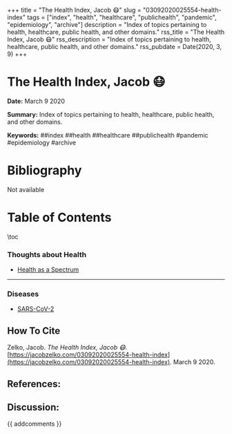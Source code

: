 +++
title = "The Health Index, Jacob :mask:"
slug = "03092020025554-health-index"
tags = ["index", "health", "healthcare", "publichealth", "pandemic", "epidemiology", "archive"]
description = "Index of topics pertaining to health, healthcare, public health, and other domains."
rss_title = "The Health Index, Jacob :mask:"
rss_description = "Index of topics pertaining to health, healthcare, public health, and other domains."
rss_pubdate = Date(2020, 3, 9)
+++



The Health Index, Jacob :mask:
=========

**Date:** March 9 2020

**Summary:** Index of topics pertaining to health, healthcare, public health, and other domains.

**Keywords:** ##index ##health ##healthcare ##publichealth #pandemic #epidemiology #archive

Bibliography
==========

Not available

Table of Contents
=========

\toc

### Thoughts about Health

  * [Health as a Spectrum](/03092020022148-health-spectrum)

---

### Diseases

  * [SARS-CoV-2](/03102020051547-sars-cov-2)
## How To Cite

 Zelko, Jacob. _The Health Index, Jacob :mask:_. [https://jacobzelko.com/03092020025554-health-index](https://jacobzelko.com/03092020025554-health-index). March 9 2020.
## References:
## Discussion: 

{{ addcomments }}
